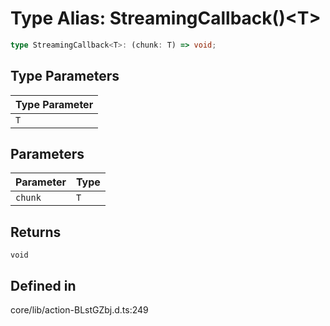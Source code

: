 # Type Alias: StreamingCallback()\<T\>

```ts
type StreamingCallback<T>: (chunk: T) => void;
```

## Type Parameters

| Type Parameter |
| ------ |
| `T` |

## Parameters

| Parameter | Type |
| ------ | ------ |
| `chunk` | `T` |

## Returns

`void`

## Defined in

core/lib/action-BLstGZbj.d.ts:249
